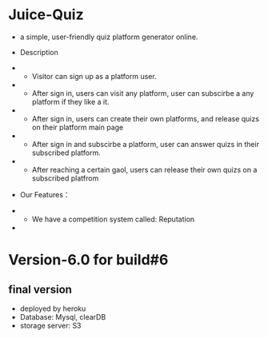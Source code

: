 # Juice-Quiz
* a simple, user-friendly quiz platform generator online.
* Description
* * Visitor can sign up as a platform user.
* * After sign in, users can visit any platform, user can subscirbe a any platform if they like a it.
* * After sign in, users can create their own platforms, and release quizs on their platform main page
* * After sign in and subscirbe a platform, user can answer quizs in their subscribed platform.
* * After reaching a certain gaol, users can release their own quizs on a subscribed platfrom

* Our Features：
* * We have a competition system called: Reputation
* 
# Version-6.0 for build#6

## final version
* deployed by heroku
* Database: Mysql, clearDB
* storage server: S3
